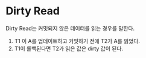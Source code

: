 # Dirty Read

Dirty Read는 커밋되지 않은 데이터를 읽는 경우를 말한다.

1. T1 이 A를 업데이트하고 커밋하기 전에 T2가 A를 읽었다.
2. T1이 롤백된다면 T2가 읽은 값은 dirty 값이 된다.
